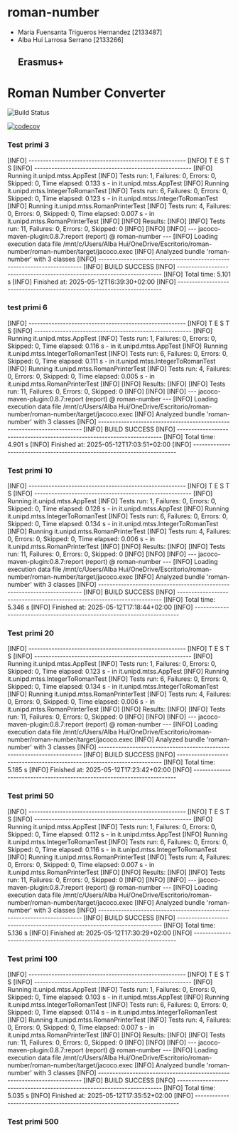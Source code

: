 # roman-number
- Maria Fuensanta Trigueros Hernandez [2133487]
- Alba Hui Larrosa Serrano [2133266]
  ## Erasmus+


# Roman Number Converter

![Build Status](https://github.com/Albahui/roman-number/actions/workflows/maven.yml/badge.svg)

[![codecov](https://codecov.io/gh/Albahui/roman-number/branch/main/graph/badge.svg?token=d3980e8a-a237-4dca-b4ba-f6833fea1c20)](https://codecov.io/gh/Albahui/roman-number)



### Test primi 3
[INFO] -------------------------------------------------------
[INFO]  T E S T S
[INFO] -------------------------------------------------------
[INFO] Running it.unipd.mtss.AppTest
[INFO] Tests run: 1, Failures: 0, Errors: 0, Skipped: 0, Time elapsed: 0.133 s - in it.unipd.mtss.AppTest
[INFO] Running it.unipd.mtss.IntegerToRomanTest
[INFO] Tests run: 6, Failures: 0, Errors: 0, Skipped: 0, Time elapsed: 0.123 s - in it.unipd.mtss.IntegerToRomanTest
[INFO] Running it.unipd.mtss.RomanPrinterTest
[INFO] Tests run: 4, Failures: 0, Errors: 0, Skipped: 0, Time elapsed: 0.007 s - in it.unipd.mtss.RomanPrinterTest
[INFO]
[INFO] Results:
[INFO]
[INFO] Tests run: 11, Failures: 0, Errors: 0, Skipped: 0
[INFO]
[INFO]
[INFO] --- jacoco-maven-plugin:0.8.7:report (report) @ roman-number ---
[INFO] Loading execution data file /mnt/c/Users/Alba Hui/OneDrive/Escritorio/roman-number/roman-number/target/jacoco.exec
[INFO] Analyzed bundle 'roman-number' with 3 classes
[INFO] ------------------------------------------------------------------------
[INFO] BUILD SUCCESS
[INFO] ------------------------------------------------------------------------
[INFO] Total time:  5.101 s
[INFO] Finished at: 2025-05-12T16:39:30+02:00
[INFO] ------------------------------------------------------------------------


### test primi 6

[INFO] -------------------------------------------------------
[INFO]  T E S T S
[INFO] -------------------------------------------------------
[INFO] Running it.unipd.mtss.AppTest
[INFO] Tests run: 1, Failures: 0, Errors: 0, Skipped: 0, Time elapsed: 0.116 s - in it.unipd.mtss.AppTest
[INFO] Running it.unipd.mtss.IntegerToRomanTest
[INFO] Tests run: 6, Failures: 0, Errors: 0, Skipped: 0, Time elapsed: 0.111 s - in it.unipd.mtss.IntegerToRomanTest
[INFO] Running it.unipd.mtss.RomanPrinterTest
[INFO] Tests run: 4, Failures: 0, Errors: 0, Skipped: 0, Time elapsed: 0.005 s - in it.unipd.mtss.RomanPrinterTest
[INFO]
[INFO] Results:
[INFO]
[INFO] Tests run: 11, Failures: 0, Errors: 0, Skipped: 0
[INFO]
[INFO]
[INFO] --- jacoco-maven-plugin:0.8.7:report (report) @ roman-number ---
[INFO] Loading execution data file /mnt/c/Users/Alba Hui/OneDrive/Escritorio/roman-number/roman-number/target/jacoco.exec
[INFO] Analyzed bundle 'roman-number' with 3 classes
[INFO] ------------------------------------------------------------------------
[INFO] BUILD SUCCESS
[INFO] ------------------------------------------------------------------------
[INFO] Total time:  4.901 s
[INFO] Finished at: 2025-05-12T17:03:51+02:00
[INFO] ------------------------------------------------------------------------

### Test primi 10
[INFO] -------------------------------------------------------
[INFO]  T E S T S
[INFO] -------------------------------------------------------
[INFO] Running it.unipd.mtss.AppTest
[INFO] Tests run: 1, Failures: 0, Errors: 0, Skipped: 0, Time elapsed: 0.128 s - in it.unipd.mtss.AppTest
[INFO] Running it.unipd.mtss.IntegerToRomanTest
[INFO] Tests run: 6, Failures: 0, Errors: 0, Skipped: 0, Time elapsed: 0.134 s - in it.unipd.mtss.IntegerToRomanTest
[INFO] Running it.unipd.mtss.RomanPrinterTest
[INFO] Tests run: 4, Failures: 0, Errors: 0, Skipped: 0, Time elapsed: 0.006 s - in it.unipd.mtss.RomanPrinterTest
[INFO]
[INFO] Results:
[INFO]
[INFO] Tests run: 11, Failures: 0, Errors: 0, Skipped: 0
[INFO]
[INFO]
[INFO] --- jacoco-maven-plugin:0.8.7:report (report) @ roman-number ---
[INFO] Loading execution data file /mnt/c/Users/Alba Hui/OneDrive/Escritorio/roman-number/roman-number/target/jacoco.exec
[INFO] Analyzed bundle 'roman-number' with 3 classes
[INFO] ------------------------------------------------------------------------
[INFO] BUILD SUCCESS
[INFO] ------------------------------------------------------------------------
[INFO] Total time:  5.346 s
[INFO] Finished at: 2025-05-12T17:18:44+02:00
[INFO] ------------------------------------------------------------------------


### Test primi 20
[INFO] -------------------------------------------------------
[INFO]  T E S T S
[INFO] -------------------------------------------------------
[INFO] Running it.unipd.mtss.AppTest
[INFO] Tests run: 1, Failures: 0, Errors: 0, Skipped: 0, Time elapsed: 0.123 s - in it.unipd.mtss.AppTest
[INFO] Running it.unipd.mtss.IntegerToRomanTest
[INFO] Tests run: 6, Failures: 0, Errors: 0, Skipped: 0, Time elapsed: 0.134 s - in it.unipd.mtss.IntegerToRomanTest
[INFO] Running it.unipd.mtss.RomanPrinterTest
[INFO] Tests run: 4, Failures: 0, Errors: 0, Skipped: 0, Time elapsed: 0.006 s - in it.unipd.mtss.RomanPrinterTest
[INFO]
[INFO] Results:
[INFO]
[INFO] Tests run: 11, Failures: 0, Errors: 0, Skipped: 0
[INFO]
[INFO]
[INFO] --- jacoco-maven-plugin:0.8.7:report (report) @ roman-number ---
[INFO] Loading execution data file /mnt/c/Users/Alba Hui/OneDrive/Escritorio/roman-number/roman-number/target/jacoco.exec
[INFO] Analyzed bundle 'roman-number' with 3 classes
[INFO] ------------------------------------------------------------------------
[INFO] BUILD SUCCESS
[INFO] ------------------------------------------------------------------------
[INFO] Total time:  5.185 s
[INFO] Finished at: 2025-05-12T17:23:42+02:00
[INFO] ------------------------------------------------------------------------

### Test primi 50
[INFO] -------------------------------------------------------
[INFO]  T E S T S
[INFO] -------------------------------------------------------
[INFO] Running it.unipd.mtss.AppTest
[INFO] Tests run: 1, Failures: 0, Errors: 0, Skipped: 0, Time elapsed: 0.112 s - in it.unipd.mtss.AppTest
[INFO] Running it.unipd.mtss.IntegerToRomanTest
[INFO] Tests run: 6, Failures: 0, Errors: 0, Skipped: 0, Time elapsed: 0.116 s - in it.unipd.mtss.IntegerToRomanTest
[INFO] Running it.unipd.mtss.RomanPrinterTest
[INFO] Tests run: 4, Failures: 0, Errors: 0, Skipped: 0, Time elapsed: 0.007 s - in it.unipd.mtss.RomanPrinterTest
[INFO]
[INFO] Results:
[INFO]
[INFO] Tests run: 11, Failures: 0, Errors: 0, Skipped: 0
[INFO]
[INFO]
[INFO] --- jacoco-maven-plugin:0.8.7:report (report) @ roman-number ---
[INFO] Loading execution data file /mnt/c/Users/Alba Hui/OneDrive/Escritorio/roman-number/roman-number/target/jacoco.exec
[INFO] Analyzed bundle 'roman-number' with 3 classes
[INFO] ------------------------------------------------------------------------
[INFO] BUILD SUCCESS
[INFO] ------------------------------------------------------------------------
[INFO] Total time:  5.136 s
[INFO] Finished at: 2025-05-12T17:30:29+02:00
[INFO] ------------------------------------------------------------------------


### Test primi 100
[INFO] -------------------------------------------------------
[INFO]  T E S T S
[INFO] -------------------------------------------------------
[INFO] Running it.unipd.mtss.AppTest
[INFO] Tests run: 1, Failures: 0, Errors: 0, Skipped: 0, Time elapsed: 0.103 s - in it.unipd.mtss.AppTest
[INFO] Running it.unipd.mtss.IntegerToRomanTest
[INFO] Tests run: 6, Failures: 0, Errors: 0, Skipped: 0, Time elapsed: 0.114 s - in it.unipd.mtss.IntegerToRomanTest
[INFO] Running it.unipd.mtss.RomanPrinterTest
[INFO] Tests run: 4, Failures: 0, Errors: 0, Skipped: 0, Time elapsed: 0.007 s - in it.unipd.mtss.RomanPrinterTest
[INFO]
[INFO] Results:
[INFO]
[INFO] Tests run: 11, Failures: 0, Errors: 0, Skipped: 0
[INFO]
[INFO]
[INFO] --- jacoco-maven-plugin:0.8.7:report (report) @ roman-number ---
[INFO] Loading execution data file /mnt/c/Users/Alba Hui/OneDrive/Escritorio/roman-number/roman-number/target/jacoco.exec
[INFO] Analyzed bundle 'roman-number' with 3 classes
[INFO] ------------------------------------------------------------------------
[INFO] BUILD SUCCESS
[INFO] ------------------------------------------------------------------------
[INFO] Total time:  5.035 s
[INFO] Finished at: 2025-05-12T17:35:52+02:00
[INFO] ------------------------------------------------------------------------


### Test primi 500



